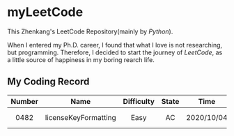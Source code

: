 # myLeetCode

This Zhenkang's LeetCode Repository(mainly by _Python_).

When I entered my Ph.D. career, I found that what I love is not researching, but programming.
Therefore, I decided to start the journey of _LeetCode_, as a little source of happiness in my boring rearch life.

## My Coding Record

| Number |         Name         | Difficulty | State |    Time    | Classification |         Note         |
| :----: | :------------------: | :--------: | :---: | :--------: | :------------: | :------------------: |
|  0482  | licenseKeyFormatting |    Easy    |  AC   | 2020/10/04 |     String     | Not Fully Understand |

